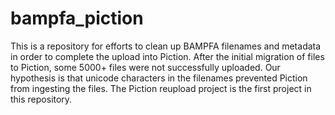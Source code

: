 # bampfa_piction
This is a repository for efforts to clean up BAMPFA filenames and metadata in order to complete the upload into Piction.
After the initial migration of files to Piction, some 5000+ files were not successfully uploaded. Our hypothesis is that unicode characters in the filenames prevented Piction from ingesting the files. The Piction reupload project is the first project in this repository.
